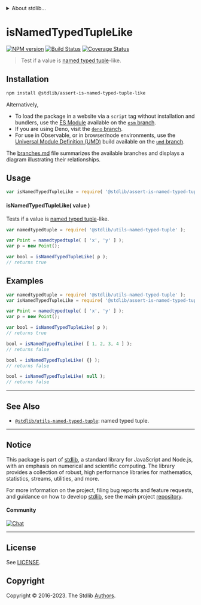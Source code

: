 <!--

@license Apache-2.0

Copyright (c) 2018 The Stdlib Authors.

Licensed under the Apache License, Version 2.0 (the "License");
you may not use this file except in compliance with the License.
You may obtain a copy of the License at

   http://www.apache.org/licenses/LICENSE-2.0

Unless required by applicable law or agreed to in writing, software
distributed under the License is distributed on an "AS IS" BASIS,
WITHOUT WARRANTIES OR CONDITIONS OF ANY KIND, either express or implied.
See the License for the specific language governing permissions and
limitations under the License.

-->


<details>
  <summary>
    About stdlib...
  </summary>
  <p>We believe in a future in which the web is a preferred environment for numerical computation. To help realize this future, we've built stdlib. stdlib is a standard library, with an emphasis on numerical and scientific computation, written in JavaScript (and C) for execution in browsers and in Node.js.</p>
  <p>The library is fully decomposable, being architected in such a way that you can swap out and mix and match APIs and functionality to cater to your exact preferences and use cases.</p>
  <p>When you use stdlib, you can be absolutely certain that you are using the most thorough, rigorous, well-written, studied, documented, tested, measured, and high-quality code out there.</p>
  <p>To join us in bringing numerical computing to the web, get started by checking us out on <a href="https://github.com/stdlib-js/stdlib">GitHub</a>, and please consider <a href="https://opencollective.com/stdlib">financially supporting stdlib</a>. We greatly appreciate your continued support!</p>
</details>

# isNamedTypedTupleLike

[![NPM version][npm-image]][npm-url] [![Build Status][test-image]][test-url] [![Coverage Status][coverage-image]][coverage-url] <!-- [![dependencies][dependencies-image]][dependencies-url] -->

> Test if a value is [named typed tuple][@stdlib/utils/named-typed-tuple]-like.

<section class="installation">

## Installation

```bash
npm install @stdlib/assert-is-named-typed-tuple-like
```

Alternatively,

-   To load the package in a website via a `script` tag without installation and bundlers, use the [ES Module][es-module] available on the [`esm` branch][esm-url].
-   If you are using Deno, visit the [`deno` branch][deno-url].
-   For use in Observable, or in browser/node environments, use the [Universal Module Definition (UMD)][umd] build available on the [`umd` branch][umd-url].

The [branches.md][branches-url] file summarizes the available branches and displays a diagram illustrating their relationships.

</section>

<section class="usage">

## Usage

```javascript
var isNamedTypedTupleLike = require( '@stdlib/assert-is-named-typed-tuple-like' );
```

#### isNamedTypedTupleLike( value )

Tests if a value is [named typed tuple][@stdlib/utils/named-typed-tuple]-like.

```javascript
var namedtypedtuple = require( '@stdlib/utils-named-typed-tuple' );

var Point = namedtypedtuple( [ 'x', 'y' ] );
var p = new Point();

var bool = isNamedTypedTupleLike( p );
// returns true
```

</section>

<!-- /.usage -->

<section class="examples">

## Examples

<!-- eslint no-undef: "error" -->

```javascript
var namedtypedtuple = require( '@stdlib/utils-named-typed-tuple' );
var isNamedTypedTupleLike = require( '@stdlib/assert-is-named-typed-tuple-like' );

var Point = namedtypedtuple( [ 'x', 'y' ] );
var p = new Point();

var bool = isNamedTypedTupleLike( p );
// returns true

bool = isNamedTypedTupleLike( [ 1, 2, 3, 4 ] );
// returns false

bool = isNamedTypedTupleLike( {} );
// returns false

bool = isNamedTypedTupleLike( null );
// returns false
```

</section>

<!-- /.examples -->

<!-- Section for related `stdlib` packages. Do not manually edit this section, as it is automatically populated. -->

<section class="related">

* * *

## See Also

-   <span class="package-name">[`@stdlib/utils-named-typed-tuple`][@stdlib/utils/named-typed-tuple]</span><span class="delimiter">: </span><span class="description">named typed tuple.</span>

</section>

<!-- /.related -->

<!-- Section for all links. Make sure to keep an empty line after the `section` element and another before the `/section` close. -->


<section class="main-repo" >

* * *

## Notice

This package is part of [stdlib][stdlib], a standard library for JavaScript and Node.js, with an emphasis on numerical and scientific computing. The library provides a collection of robust, high performance libraries for mathematics, statistics, streams, utilities, and more.

For more information on the project, filing bug reports and feature requests, and guidance on how to develop [stdlib][stdlib], see the main project [repository][stdlib].

#### Community

[![Chat][chat-image]][chat-url]

---

## License

See [LICENSE][stdlib-license].


## Copyright

Copyright &copy; 2016-2023. The Stdlib [Authors][stdlib-authors].

</section>

<!-- /.stdlib -->

<!-- Section for all links. Make sure to keep an empty line after the `section` element and another before the `/section` close. -->

<section class="links">

[npm-image]: http://img.shields.io/npm/v/@stdlib/assert-is-named-typed-tuple-like.svg
[npm-url]: https://npmjs.org/package/@stdlib/assert-is-named-typed-tuple-like

[test-image]: https://github.com/stdlib-js/assert-is-named-typed-tuple-like/actions/workflows/test.yml/badge.svg?branch=main
[test-url]: https://github.com/stdlib-js/assert-is-named-typed-tuple-like/actions/workflows/test.yml?query=branch:main

[coverage-image]: https://img.shields.io/codecov/c/github/stdlib-js/assert-is-named-typed-tuple-like/main.svg
[coverage-url]: https://codecov.io/github/stdlib-js/assert-is-named-typed-tuple-like?branch=main

<!--

[dependencies-image]: https://img.shields.io/david/stdlib-js/assert-is-named-typed-tuple-like.svg
[dependencies-url]: https://david-dm.org/stdlib-js/assert-is-named-typed-tuple-like/main

-->

[chat-image]: https://img.shields.io/gitter/room/stdlib-js/stdlib.svg
[chat-url]: https://app.gitter.im/#/room/#stdlib-js_stdlib:gitter.im

[stdlib]: https://github.com/stdlib-js/stdlib

[stdlib-authors]: https://github.com/stdlib-js/stdlib/graphs/contributors

[umd]: https://github.com/umdjs/umd
[es-module]: https://developer.mozilla.org/en-US/docs/Web/JavaScript/Guide/Modules

[deno-url]: https://github.com/stdlib-js/assert-is-named-typed-tuple-like/tree/deno
[umd-url]: https://github.com/stdlib-js/assert-is-named-typed-tuple-like/tree/umd
[esm-url]: https://github.com/stdlib-js/assert-is-named-typed-tuple-like/tree/esm
[branches-url]: https://github.com/stdlib-js/assert-is-named-typed-tuple-like/blob/main/branches.md

[stdlib-license]: https://raw.githubusercontent.com/stdlib-js/assert-is-named-typed-tuple-like/main/LICENSE

<!-- <related-links> -->

[@stdlib/utils/named-typed-tuple]: https://github.com/stdlib-js/utils-named-typed-tuple

<!-- </related-links> -->

</section>

<!-- /.links -->
